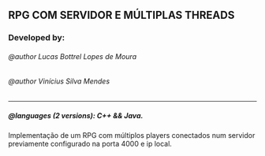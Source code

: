 ## RPG COM SERVIDOR E MÚLTIPLAS THREADS ##

### Developed by:
###### @author Lucas Bottrel Lopes de Moura
###### @author Vinícius Silva Mendes
---

##### @languages (2 versions): C++ && Java.

Implementação de um RPG com múltiplos players conectados num servidor previamente configurado na porta 4000 e ip local.

